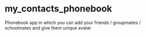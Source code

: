 # my_contacts_phonebook
Phonebook app in which you can add your friends / groupmates / schoolmates and give them unique avatar
